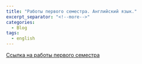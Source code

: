 ```yaml
---
title: "Работы первого семестра. Английский язык."
excerpt_separator: "<!--more-->"
categories:
  - Blog
tags:
  - english
---
```


[Ссылка на работы первого семестра](https://github.com/ShadrinSpock/portfolio-herzen/tree/master/_english/1_sem)
